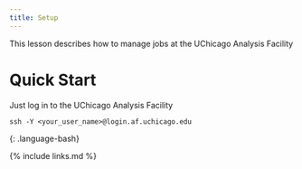 ```yaml
---
title: Setup
---
```

This lesson describes how to manage jobs at the UChicago Analysis Facility

# Quick Start

Just log in to the UChicago Analysis Facility 
~~~
ssh -Y <your_user_name>@login.af.uchicago.edu
~~~
{: .language-bash}


{% include links.md %}
